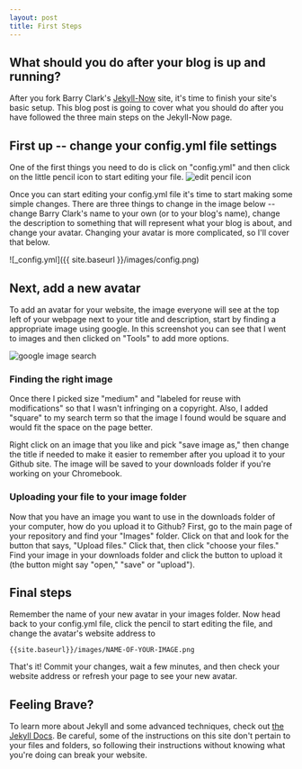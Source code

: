 ```yaml
---
layout: post
title: First Steps
---
```


## What should you do after your blog is up and running?

After you fork Barry Clark's [Jekyll-Now](https://github.com/barryclark/jekyll-now) site, it's time to finish your site's basic setup. This blog post is going to cover what you should do after you have followed the three main steps on the Jekyll-Now page.

## First up -- change your config.yml file settings

One of the first things you need to do is click on "config.yml" and then click on the little pencil icon to start editing your file. ![edit pencil icon]({{site.baseurl}}/images/edit-file.png) 

Once you can start editing your config.yml file it's time to start making some simple changes. There are three things to change in the image below -- change Barry Clark's name to your own (or to your blog's name), change the description to something that will represent what your blog is about, and change your avatar. Changing your avatar is more complicated, so I'll cover that below. 

![_config.yml]({{ site.baseurl }}/images/config.png)

## Next, add a new avatar

To add an avatar for your website, the image everyone will see at the top left of your webpage next to your title and description, start by finding a appropriate image using google. In this screenshot you can see that I went to images and then clicked on "Tools" to add more options. 

![google image search]({{site.baseurl}}/images/google-image-search-ss.png)

### Finding the right image

Once there I picked size "medium" and "labeled for reuse with modifications" so that I wasn't infringing on a copyright. Also, I added "square" to my search term so that the image I found would be square and would fit the space on the page better.

Right click on an image that you like and pick "save image as," then change the title if needed to make it easier to remember after you upload it to your Github site. The image will be saved to your downloads folder if you're working on your Chromebook. 

### Uploading your file to your image folder

Now that you have an image you want to use in the downloads folder of your computer, how do you upload it to Github? First, go to the main page of your repository and find your "Images" folder. Click on that and look for the button that says, "Upload files." Click that, then click "choose your files." Find your image in your downloads folder and click the button to upload it (the button might say "open," "save" or "upload").

## Final steps

Remember the name of your new avatar in your images folder. Now head back to your config.yml file, click the pencil to start editing the file, and change the avatar's website address to 

```
{{site.baseurl}}/images/NAME-OF-YOUR-IMAGE.png
```
That's it! Commit your changes, wait a few minutes, and then check your website address or refresh your page to see your new avatar.

## Feeling Brave?

To learn more about Jekyll and some advanced techniques, check out [the Jekyll Docs](https://jekyllrb.com/docs/posts/). Be careful, some of the instructions on this site don't pertain to your files and folders, so following their instructions without knowing what you're doing can break your website.
